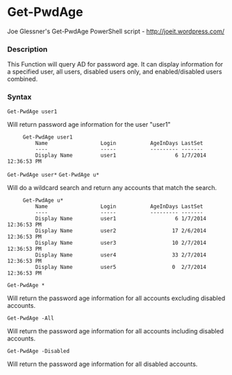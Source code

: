 Get-PwdAge
==========

Joe Glessner's Get-PwdAge PowerShell script - http://joeit.wordpress.com/

### Description
This Function will query AD for password age. It can display information for a specified user, all users, disabled users only, and enabled/disabled users combined.

### Syntax

```Get-PwdAge user1```

Will return password age information for the user "user1"

         Get-PwdAge user1
             Name                 Login           AgeInDays LastSet                 
             ----                 -----           --------- -------                 
             Display Name         user1                   6 1/7/2014 12:36:53 PM

```Get-PwdAge user*``` ```Get-PwdAge u*```

Will do a wildcard search and return any accounts that match the search.

         Get-PwdAge u*
             Name                 Login           AgeInDays LastSet                 
             ----                 -----           --------- -------                 
             Display Name         user1                   6 1/7/2014 12:36:53 PM
             Display Name         user2                  17 2/6/2014 12:36:53 PM
             Display Name         user3                  10 2/7/2014 12:36:53 PM
             Display Name         user4                  33 2/7/2014 12:36:53 PM
             Display Name         user5                  0  2/7/2014 12:36:53 PM

```Get-PwdAge *```

Will return the password age information for all accounts excluding disabled accounts.

```Get-PwdAge -All```

Will return the password age information for all accounts including disabled accounts.

```Get-PwdAge -Disabled```

Will return the password age information for all disabled accounts.

